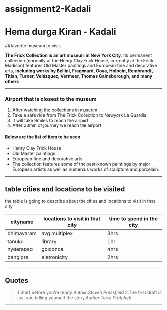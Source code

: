 # assignment2-Kadali
# Hema durga Kiran - Kadali

##favorite museum to visit.

**The Frick Collection is an art museum in New York City**. Its permanent collection (normally at the Henry Clay Frick House, currently at the Frick Madison) features Old Master paintings and European fine and decorative arts, **including works by Bellini, Fragonard, Goya, Holbein, Rembrandt, Titian, Turner, Velázquez, Vermeer, Thomas Gainsborough, and many others**

---

### Airport that is closest to the museum

1. After watching the collections in museum
2. Take a safe ride from The Frick Collection to Newyork La Guardia
3. It will take 9miles to reach the airport
4. After 23min of journey we reach the airport 


#### Below are the list of item to be seen 
* Henry Clay Frick House
* Old Master paintings 
* European fine and decorative arts
* The collection features some of the best-known paintings by major European artists as well as numerous works of sculpture and porcelain.

---
## table cities and locations to be visited

the table is going to describe about the cities and locations to visit in that city

|cityname|locations to visit in that city|time to spend in the city|
|--------|-------------------------------|-------------------------|
|bhimavaram|avg multiplex|3hrs|
|tanuku|library|1hr|
|hyderabad|golconda|4hrs|
|banglore|eletronicity|2hrs|
----

 ## Quotes
 >1.Start before you’re ready *Author:Steven Pressfield*
 >2.The first draft is just you telling yourself the story *Author:Terry Pratchett*

 ----
 